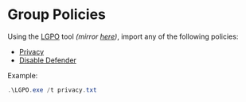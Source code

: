 # Group Policies

Using the [LGPO](https://www.microsoft.com/en-us/download/details.aspx?id=55319) tool _(mirror [here](https://github.com/ViRb3/windows-plus-plus-ansible/blob/master/res/policies/LGPO.exe))_, import any of the following policies:
- [Privacy](https://github.com/ViRb3/windows-plus-plus-ansible/blob/master/res/policies/privacy.txt)
- [Disable Defender](https://github.com/ViRb3/windows-plus-plus-ansible/blob/master/res/policies/defender.txt)

Example:

```powershell
.\LGPO.exe /t privacy.txt
```
